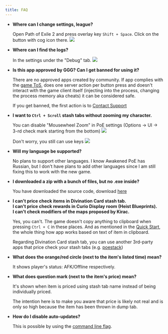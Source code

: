 ```yaml
---
title: FAQ
---
```


- **Where can I change settings, league?**

  Open Path of Exile 2 and press overlay key `Shift + Space`. Click on the button with cog icon there.
  ![](https://i.imgur.com/81L9Cp0.png)

- **Where can I find the logs?**

  In the settings under the "Debug" tab.
  ![](https://i.imgur.com/0VPm9Cz.png)

- **Is this app approved by GGG? Can I get banned for using it?**

  There are no approved apps created by community. If app complies with the [game ToS](https://www.pathofexile.com/legal/terms-of-use-and-privacy-policy), does one server action per button press
  and doesn't interact with the game client itself (injecting into the process, changing the process memory aka cheats)
  it can be considered safe.

  If you get banned, the first action is to [Contact Support](https://www.pathofexile.com/support)

- **I want to `Ctrl + Scroll` stash tabs without zooming my character.**

  You can disable "Mousewheel Zoom" in PoE settings (Options -> UI -> 3-rd check mark starting from the bottom)
  ![](https://imgur.com/WJcChYb.png)

  Don't worry, you still can use keys
  ![](https://imgur.com/F3GA0f0.png)

- **Will my language be supported?**

  No plans to support other languages. I know Awakened PoE has Russian, but I don't have plans to add other languages since I am still fixing this to work with the new game.


- **I downloaded a zip with a bunch of files, but no .exe inside?**

  You have downloaded the source code, download [here](/download)

- **I can't price check items in Divination Card stash tab.**\
  **I can't price check rewards in Curio Display room (Heist Blueprints).**\
  **I can't check modifiers of the maps proposed by Kirac.**

  Yes, you can't. The game doesn't copy anything to clipboard when pressing `Ctrl + C` in these places.
  And as mentioned in the [Quick Start](/quick-start), the whole thing how
  app works based on text of item in clipboard.

  Regarding Divination Card stash tab, you can use another 3rd-party apps that
  price check your stash tabs (e.g. [poestack](https://poestack.com/))

- **What does the orange/red circle (next to the item's listed time) mean?**

  It shows player's status: AFK/Offline respectively.

- **What does question mark (next to the item's price) mean?**

  It's shown when item is priced using stash tab name instead of being individually priced.

  The intention here is to make you aware that price is likely not real and is only so high because the item has been thrown in dump tab.

- **How do I disable auto-updates?**

  This is possible by using the [command line flag](/cmd-flags).
